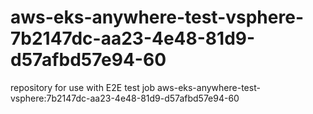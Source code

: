 # aws-eks-anywhere-test-vsphere-7b2147dc-aa23-4e48-81d9-d57afbd57e94-60
repository for use with E2E test job aws-eks-anywhere-test-vsphere:7b2147dc-aa23-4e48-81d9-d57afbd57e94-60
